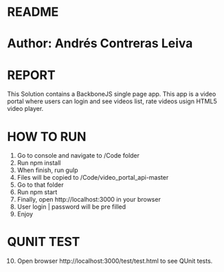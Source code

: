 # README
# Author: Andrés Contreras Leiva

# REPORT
This Solution contains a BackboneJS single page app.
This app is a video portal where users can login and see videos list, rate videos usign HTML5 video player.

# HOW TO RUN
1. Go to console and navigate to /Code folder  
2. Run npm install
3. When finish, run gulp
4. Files will be copied to /Code/video_portal_api-master
5. Go to that folder
6. Run npm start
7. Finally, open http://localhost:3000 in your browser
8. User login | password will be pre filled
9. Enjoy

# QUNIT TEST
10. Open browser http://localhost:3000/test/test.html to see QUnit tests.